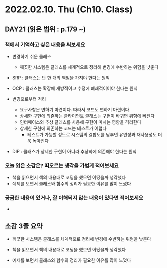 # 2022.02.10. Thu (**Ch10. Class**)

## DAY21 (읽은 범위 : p.179 ~)

### 책에서 기억하고 싶은 내용을 써보세요
+ 변경하기 쉬운 클래스
    + 깨끗한 시스템은 클래스를 체계적으로 정리해 변경에 수반하는 위험을 낮춘다

+ SRP : 클래스는 단 한 개의 책임을 가져야 한다는 원칙

+ OCP : 클래스는 확장에 개방적이고 수정에 폐쇄적이어야 한다는 원칙

+ 변경으로부터 격리
    + 요구사항은 변하기 마련이다. 따라서 코드도 변하기 마련이다
    + 상세한 구현에 의존하는 클라이언트 클래스는 구현이 바뀌면 위험에 빠진다
    + 인터페이스와 추상 클래스를 사용해 구현이 미치는 영향을 격리한다
    + 상세한 구현에 의존하는 코드는 테스트가 어렵다
        + 테스트가 가능할 정도로 시스템의 결합도를 낮추면 유연성과 재사용성도 더욱 높아진다

+ DIP : 클래스가 상세한 구현이 아니라 추상화에 의존해야 한다는 원칙

### 오늘 읽은 소감은? 떠오르는 생각을 가볍게 적어보세요
+ 책을 읽으면서 책의 내용대로 코딩을 했으면 어땠을까 생각했다
+ 예제를 보면서 클래스와 함수의 정리가 필요한 이유를 많이 느꼈다

### 궁금한 내용이 있거나, 잘 이해되지 않는 내용이 있다면 적어보세요
+  

## 소감 3줄 요약
+ 깨끗한 시스템은 클래스를 체계적으로 정리해 변경에 수반하는 위험을 낮춘다

+ 책을 읽으면서 책의 내용대로 코딩을 했으면 어땠을까 생각했다

+ 예제를 보면서 클래스와 함수의 정리가 필요한 이유를 많이 느꼈다